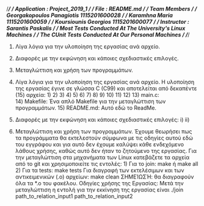 /******************************************************************************/
/*  Application         :    Project_2019_1                                   */
/*  File                :    README.md                                        */
/*  Team Members                                                              */
/*    Georgakopoulos Panagiotis 1115201600028                                 */
/*    Karamhna Maria            1115201600059                                 */
/*    Koursiounis Georgios      1115201600077                                 */
/*  Instructor          :    Sarantis Paskalis                                */
/*  Most Tests Conducted At The University's Linux Machines                   */
/*  The CUnit Tests Conducted At Our Personal Machines                        */
/******************************************************************************/

1) Λίγα λόγια για την υλοποίηση της εργασίας ανά αρχείο.
2) Διαφορές με την εκφώνηση και κάποιες σχεδιαστικές επιλογές.
3) Μεταγλώττιση και χρήση των προγραμμάτων.

1) Λίγα λόγια για την υλοποίηση της εργασίας ανά αρχείο.
    Η υλοποίηση της εργασίας έγινε σε γλώσσα C (C99) και αποτελείται από δεκαπέντε (15) αρχεία:
    1) 
    2) 
    3) 
    4) 
    5) 
    6) 
    7) 
    8) 
    9) 
    10)
    11)
    12)
    13) main.c:    
    14) Makefile:  Ένα απλό Makefile για την μεταγλώττιση των προγραμμάτων.
    15) README.md: Αυτό εδώ το ReadMe.
2) Διαφορές με την εκφώνηση και κάποιες σχεδιαστικές επιλογές:
i) 
ii)

3) Μεταγλώττιση και χρήση των προγραμμάτων.
    Έχουμε θεωρήσει πως τα προγράμματα θα εκτελεστούν σύμφωνα με τις οδηγίες αυτού εδώ του εγγράφου
    και για αυτό δεν έχουμε καλύψει κάθε ενδεχόμενο λάθους χρήσης, καθώς αυτό δεν ήταν το ζητούμενο της
    εργασίας.
    Για την μεταγλώττιση στα μηχανήματα των Linux κατεβάζετε τα αρχεία από το git και χρησιμοποιείτε τις εντολές:
        1) Για το join: make ή make all
        2) Για τα tests: make tests
        Για διαγραφή των εκτελέσιμων και των αντικειμενικών (.o) αρχείων: make clean
        ΣΗΜΕΊΩΣΉ: θα διαγραφούν όλα τα *.o του φακέλου.
    Οδηγίες χρήσης της Εργασίας:
    Μετά την μεταγλώττιση η εντολή για την εκκίνηση της εργασίας είναι ./join path_to_relation_input1 path_to_relation_input2  
